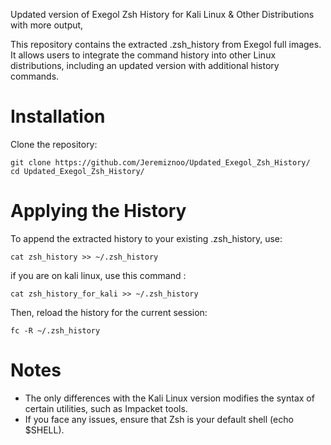 Updated version of Exegol Zsh History for Kali Linux & Other Distributions with more output,

This repository contains the extracted .zsh_history from Exegol full images. It allows users to integrate the command history into other Linux distributions, including an updated version with additional history commands.

# Installation

Clone the repository:

```
git clone https://github.com/Jeremiznoo/Updated_Exegol_Zsh_History/
cd Updated_Exegol_Zsh_History/
```
# Applying the History

To append the extracted history to your existing .zsh_history, use:

```
cat zsh_history >> ~/.zsh_history
```

if you are on kali linux, use this command : 

```
cat zsh_history_for_kali >> ~/.zsh_history
```

Then, reload the history for the current session:

```
fc -R ~/.zsh_history
```

# Notes

- The only differences with the Kali Linux version modifies the syntax of certain utilities, such as Impacket tools.
- If you face any issues, ensure that Zsh is your default shell (echo $SHELL).
